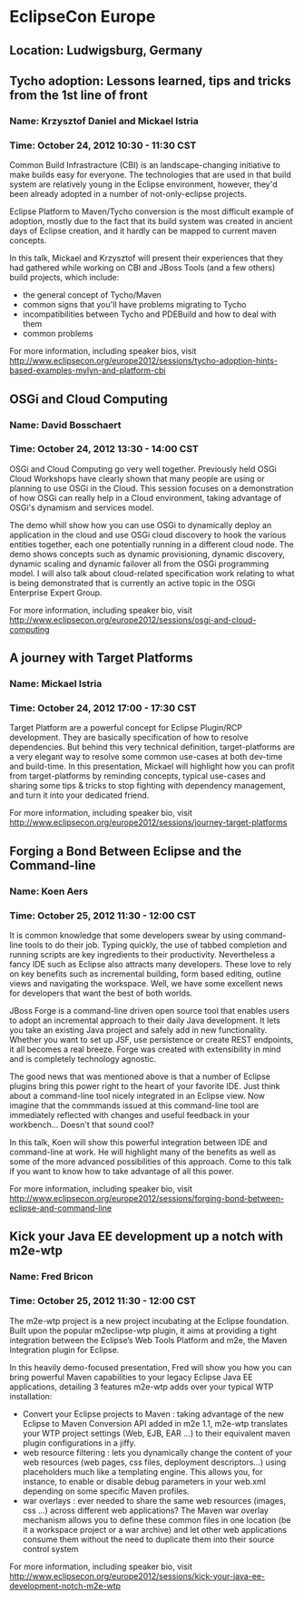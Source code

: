 # EclipseCon Europe
## Location: Ludwigsburg, Germany


## Tycho adoption: Lessons learned, tips and tricks from the 1st line of front
### Name: Krzysztof Daniel and Mickael Istria
### Time: October 24, 2012 10:30 - 11:30 CST

Common Build Infrastracture (CBI) is an landscape-changing initiative to make builds easy for everyone. The technologies that are used in that build system are relatively young in the Eclipse environment, however, they'd been already adopted in a number of not-only-eclipse projects.

Eclipse Platform to Maven/Tycho conversion is the most difficult example of adoption, mostly due to the fact that its build system was created in ancient days of Eclipse creation, and it hardly can be mapped to current maven concepts.

In this talk, Mickael and Krzysztof will present their experiences that they had gathered while working on CBI and JBoss Tools (and a few others) build projects,
which include:

* the general concept of Tycho/Maven
* common signs that you'll have problems migrating to Tycho
* incompatibilities between Tycho and PDEBuild and how to deal with them
* common problems

For more information, including speaker bios, visit http://www.eclipsecon.org/europe2012/sessions/tycho-adoption-hints-based-examples-mylyn-and-platform-cbi


## OSGi and Cloud Computing
### Name: David Bosschaert
### Time: October 24, 2012 13:30 - 14:00 CST

OSGi and Cloud Computing go very well together. Previously held OSGi Cloud Workshops have clearly shown that many people are using or planning to use OSGi in the Cloud. This session focuses on a demonstration of how OSGi can really help in a Cloud environment, taking advantage of OSGi's dynamism and services model.

The demo whill show how you can use OSGi to dynamically deploy an application in the cloud and use OSGi cloud discovery to hook the various entities together, each one potentially running in a different cloud node. The demo shows concepts such as dynamic provisioning, dynamic discovery, dynamic scaling and dynamic failover all from the OSGi programming model. I will also talk about cloud-related specification work relating to what is being demonstrated that is currently an active topic in the OSGi Enterprise Expert Group.

For more information, including speaker bio, visit http://www.eclipsecon.org/europe2012/sessions/osgi-and-cloud-computing


## A journey with Target Platforms
### Name: Mickael Istria
### Time: October 24, 2012 17:00 - 17:30 CST

Target Platform are a powerful concept for Eclipse Plugin/RCP development. They are basically specification of how to resolve dependencies. But behind this very technical definition, target-platforms are a very elegant way to resolve some common use-cases at both dev-time and build-time. In this presentation, Mickael will highlight how you can profit from target-platforms by reminding concepts, typical use-cases and sharing some tips & tricks to stop fighting with dependency management, and turn it into your dedicated friend.

For more information, including speaker bio, visit http://www.eclipsecon.org/europe2012/sessions/journey-target-platforms


## Forging a Bond Between Eclipse and the Command-line
### Name: Koen Aers
### Time: October 25, 2012 11:30 - 12:00 CST

It is common knowledge that some developers swear by using command-line tools to do their job. Typing quickly, the use of tabbed completion and running scripts are key ingredients to their productivity. Nevertheless a fancy IDE such as Eclipse also attracts many developers. These love to rely on key benefits such as incremental building, form based editing, outline views and navigating the workspace. Well, we have some excellent news for developers that want the best of both worlds.

JBoss Forge is a command-line driven open source tool that enables users to adopt an incremental approach to their daily Java development. It lets you take an existing Java project and safely add in new functionality. Whether you want to set up JSF, use persistence or create REST endpoints, it all becomes a real breeze. Forge was created with extensibility in mind and is completely technology agnostic.

The good news that was mentioned above is that a number of Eclipse plugins bring this power right to the heart of your favorite IDE. Just think about a command-line tool nicely integrated in an Eclipse view. Now imagine that the commmands issued at this command-line tool are immediately reflected with changes and useful feedback in your workbench... Doesn't that sound cool?

In this talk, Koen will show this powerful integration between IDE and command-line at work. He will highlight many of the benefits as well as some of the more advanced possibilities of this approach. Come to this talk if you want to know how to take advantage of all this power.

For more information, including speaker bio, visit http://www.eclipsecon.org/europe2012/sessions/forging-bond-between-eclipse-and-command-line


## Kick your Java EE development up a notch with m2e-wtp
### Name: Fred Bricon
### Time: October 25, 2012 11:30 - 12:00 CST

The m2e-wtp project is a new project incubating at the Eclipse foundation. Built upon the popular m2eclipse-wtp plugin, it aims at providing a tight integration between the Eclipse’s Web Tools Platform and m2e, the Maven Integration plugin for Eclipse.

In this heavily demo-focused presentation, Fred will show you how you can bring powerful Maven capabilities to your legacy Eclipse Java EE applications, detailing 3 features m2e-wtp adds over your typical WTP installation:

* Convert your Eclipse projects to Maven : taking advantage of the new Eclipse to Maven Conversion API added in m2e 1.1, m2e-wtp translates your WTP project settings (Web, EJB, EAR ...) to their equivalent maven plugin configurations in a jiffy.
* web resource filtering : lets you dynamically change the content of your web resources (web pages, css files, deployment descriptors...) using placeholders much like a templating engine. This allows you, for instance, to enable or disable debug parameters in your web.xml depending on some specific Maven profiles.
* war overlays : ever needed to share the same web resources (images, css ...) across different web applications? The Maven war overlay mechanism allows you to define these common files in one location (be it a workspace project or a war archive) and let other web applications consume them without the need to duplicate them into their source control system

For more information, including speaker bio, visit http://www.eclipsecon.org/europe2012/sessions/kick-your-java-ee-development-notch-m2e-wtp
